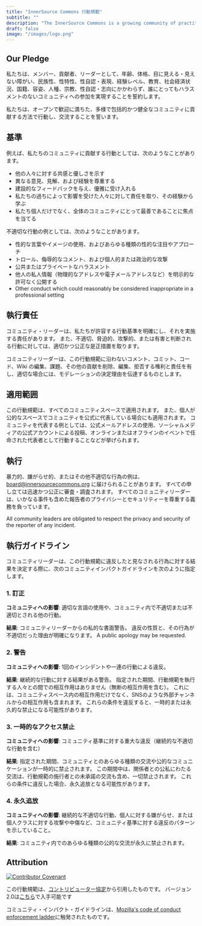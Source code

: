 ```yaml
---
title: "InnerSource Commons 行動規範"
subtitle: ""
description: "The InnerSource Commons is a growing community of practitioners with the goal of creating and sharing knowledge about InnerSource."
draft: false
image: "/images/logo.png"
---
```


## Our Pledge

私たちは、メンバー、貢献者、リーダーとして、年齢、体格、目に見える・見えない障がい、民族性、性特性、性自認・表現、経験レベル、教育、社会経済状況、国籍、容姿、人種、宗教、性自認・志向にかかわらず、誰にとってもハラスメントのないコミュニティへの参加を実現することを誓約します。

私たちは、オープンで歓迎に満ちた、多様で包括的かつ健全なコミュニティに貢献する方法で行動し、交流することを誓います。

## 基準

例えば、私たちのコミュニティに貢献する行動としては、次のようなことがあります。

* 他の人々に対する共感と優しさを示す
* 異なる意見、見解、および経験を尊重する
* 建設的なフィードバックを与え、優雅に受け入れる
* 私たちの過ちによって影響を受けた人々に対して責任を取り、その経験から学ぶ
* 私たち個人だけでなく、全体のコミュニティにとって最善であることに焦点を当てる

不適切な行動の例としては、次のようなことがあります。

* 性的な言葉やイメージの使用、およびあらゆる種類の性的な注目やアプローチ
* トロール、侮辱的なコメント、および個人的または政治的な攻撃
* 公共またはプライベートなハラスメント
* 他人の私人情報（物理的なアドレスや電子メールアドレスなど）を明示的な許可なく公開する
* Other conduct which could reasonably be considered inappropriate in a professional setting

## 執行責任

コミュニティ・リーダーは、私たちが許容する行動基準を明確にし、それを実施する責任があります。 また、不適切、脅迫的、攻撃的、または有害と判断される行動に対しては、適切かつ公正な是正措置を取ります。

コミュニティリーダーは、この行動規範に沿わないコメント、コミット、コード、Wiki の編集、課題、その他の貢献を削除、編集、拒否する権利と責任を有し、適切な場合には、モデレーションの決定理由を伝達するものとします。

## 適用範囲

この行動規範は、すべてのコミュニティスペースで適用されます。 また、個人が公的なスペースでコミュニティを公式に代表している場合にも適用されます。 コミュニティを代表する例としては、公式メールアドレスの使用、ソーシャルメディアの公式アカウントによる投稿、オンラインまたはオフラインのイベントで任命された代表者として行動することなどが挙げられます。

## 執行

暴力的、嫌がらせ的、またはその他不適切な行為の例は、 board@innersourcecommons.org に届けられることがあります。 すべての申し立ては迅速かつ公正に審査・調査されます。 すべてのコミュニティリーダーは、いかなる事件も含めた報告者のプライバシーとセキュリティーを尊重する義務を負っています。

All community leaders are obligated to respect the privacy and security of the reporter of any incident.

## 執行ガイドライン

コミュニティリーダーは、この行動規範に違反したと見なされる行為に対する結果を決定する際に、次のコミュニティインパクトガイドラインを次のように指定します。

### 1. 訂正

**コミュニティへの影響**: 適切な言語の使用や、コミュニティ内で不適切または不適切とされる他の行動。

**結果**: コミュニティリーダーからの私的な書面警告。 違反の性質と、その行為が不適切だった理由が明確になります。 A public apology may be requested.

### 2. 警告

**コミュニティへの影響**: 1回のインシデントや一連の行動による違反。

**結果**: 継続的な行動に対する結果がある警告。 指定された期間、行動規範を執行する人々との間での相互作用はありません（無断の相互作用を含む）。 これには、コミュニティスペース内の相互作用だけでなく、SNSのような外部チャンネルからの相互作用も含まれます。 これらの条件を違反すると、一時的または永久的な禁止になる可能性があります。

### 3. 一時的なアクセス禁止

**コミュニティへの影響**: コミュニティ基準に対する重大な違反（継続的な不適切な行動を含む）

**結果**: 指定された期間、コミュニティとのあらゆる種類の交流や公的なコミュニケーションが一時的に禁止されます。 この期間中は、関係者との公私にわたる交流は、行動規範の施行者との未承諾の交流も含め、一切禁止されます。 これらの条件に違反した場合、永久追放となる可能性があります。

### 4. 永久追放

**コミュニティへの影響**: 継続的な不適切な行動、個人に対する嫌がらせ、または個人クラスに対する攻撃や中傷など、コミュニティ基準に対する違反のパターンを示していること。

**結果**: コミュニティ内でのあらゆる種類の公的な交流が永久に禁止されます。

## Attribution

[![Contributor Covenant](https://img.shields.io/badge/Contributor%20Covenant-v2.0%20adopted-ff69b4.svg)](codeofconduct.md)

この行動規範は、[コントリビューター協定][homepage]から引用したものです。 バージョン2.0は[こちら][v2.0]で入手可能です

コミュニティ・インパクト・ガイドラインは、[Mozilla's code of conduct enforcement ladder][Mozilla CoC]に触発されたものです。

[homepage]: https://www.contributor-covenant.org
[v2.0]: https://www.contributor-covenant.org/version/2/0/code_of_conduct.html
[Mozilla CoC]: https://github.com/mozilla/diversity
